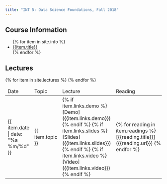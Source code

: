 ```yaml
---
title: "INT 5: Data Science Foundations, Fall 2018"
---
```


<div class="container">
<div id="info">
<h2>Course Information</h2>
<ul>
{% for item in site.info %}
<li><a href="{{item.url}}">{{item.title}}</a></li>
{% endfor %}
</ul>
</div>

<div id="info">
<h2>Lectures</h2>

<div class="calendar">
<table class="table table-sm">
<thead>
<tr>
<td class="header">Date</td>
<td class="header">Topic</td>
<td class="header">Lecture</td>
<td class="header">Reading</td>
<td class="header">Assignment</td>
</tr>
</thead>

<tbody>
{% for item in site.lectures %}
<tr>
<td markdown="1">
{{ item.date | date: "%a %m/%d"  }}
</td>
<td markdown="1">
{{ item.topic }}
</td>
<td markdown="1">
{% if item.links.demo %}[Demo]({{item.links.demo}}){% endif %}  
{% if item.links.slides %}[Slides]({{item.links.slides}}){% endif %}  
{% if item.links.video %}[Video]({{item.links.video}}){% endif %}  
</td>
<td markdown="1">
{% for reading in item.readings %}[{{reading.title}}]({{reading.url}})&nbsp;{% endfor %}
</td>
<td markdown="1">
{% for asn in item.assignments %}[{{asn.title}}]({{asn.url}})&nbsp;{% endfor %}
</td>
</tr>
{% endfor %}
</tbody>
</table>
</div> <!--end calendar -->
</div>
</div> <!--end container -->
